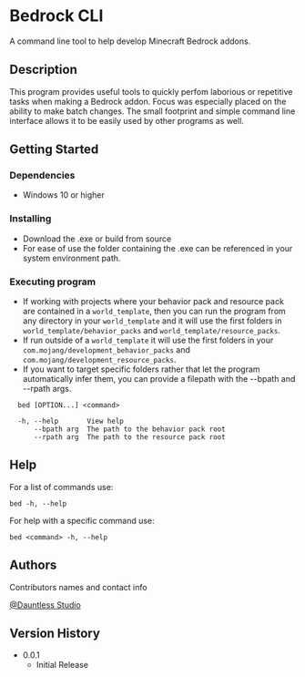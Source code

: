 # Bedrock CLI

A command line tool to help develop Minecraft Bedrock addons.

## Description

This program provides useful tools to quickly perfom laborious or repetitive tasks when making a Bedrock addon. Focus was especially placed on the ability to make batch changes. The small footprint and simple command line interface allows it to be easily used by other programs as well.

## Getting Started

### Dependencies

* Windows 10 or higher

### Installing

* Download the .exe or build from source
* For ease of use the folder containing the .exe can be referenced in your system environment path.

### Executing program

* If working with projects where your behavior pack and resource pack are contained in a `world_template`, then you can run the program from any directory in your `world_template` and it will use the first folders in `world_template/behavior_packs` and `world_template/resource_packs`.
* If run outside of a `world_template` it will use the first folders in your `com.mojang/development_behavior_packs` and `com.mojang/development_resource_packs`.
* If you want to target specific folders rather that let the program automatically infer them, you can provide a filepath with the --bpath and --rpath args.
```
  bed [OPTION...] <command>

  -h, --help       View help
      --bpath arg  The path to the behavior pack root
      --rpath arg  The path to the resource pack root
```

## Help

For a list of commands use:
```
bed -h, --help
```
For help with a specific command use:
```
bed <command> -h, --help
```

## Authors

Contributors names and contact info

[@Dauntless Studio](https://github.com//dauntlessstudio)

## Version History

* 0.0.1
    * Initial Release
